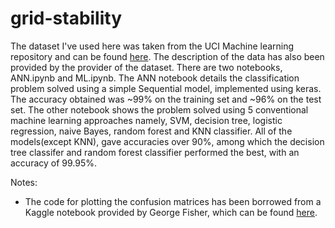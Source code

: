 # grid-stability
The dataset I've used here was taken from the UCI Machine learning repository and can be found [here](https://archive.ics.uci.edu/ml/datasets/Electrical+Grid+Stability+Simulated+Data+). The description of the data has also been provided by the provider of the dataset.
There are two notebooks, ANN.ipynb and ML.ipynb. The ANN notebook details the classification problem solved using a simple Sequential model, implemented using keras. The accuracy obtained was ~99% on the training set and ~96% on the test set. The other notebook shows the problem solved using 5 conventional machine learning approaches namely, SVM, decision tree, logistic regression, naive Bayes, random forest and KNN classifier. All of the models(except KNN), gave accuracies over 90%, among which the decision tree classifer and random forest classifier performed the best, with an accuracy of 99.95%.

Notes:
- The code for plotting the confusion matrices has been borrowed from a Kaggle notebook provided by George Fisher, which can be found [here](https://www.kaggle.com/grfiv4/plot-a-confusion-matrix).

